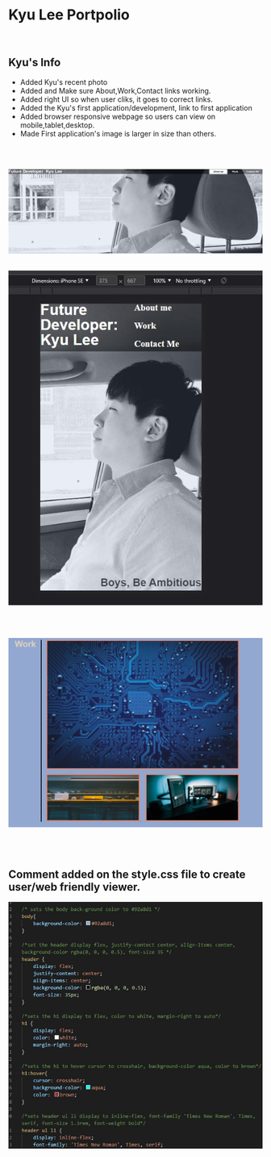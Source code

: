 # Kyu Lee Portpolio
<br>

## Kyu's Info
* Added Kyu's recent photo
* Added and Make sure About,Work,Contact links working.
* Added right UI so when user cliks, it goes to correct links.
* Added the Kyu's first application/development, link to first application
* Added browser responsive webpage so users can view on mobile,tablet,desktop.
* Made First application's image is larger in size than others.

<br>
<br>


![Main](https://github.com/kProtect/Welcome-to-Lee/blob/main/img/Main.JPG?raw=true)
<br>
<br>


![Responsive](https://github.com/kProtect/Welcome-to-Lee/blob/main/img/Responsive.JPG?raw=true)


<br>
<br>

![First Application Img](https://github.com/kProtect/Welcome-to-Lee/blob/main/img/First%20application%20img.JPG?raw=true)


<br>
<br>


## Comment added on the style.css file to create user/web friendly viewer.

![Comment](https://github.com/kProtect/Welcome-to-Lee/blob/main/img/commnet.JPG?raw=true)


<br>
